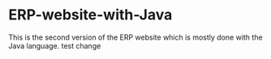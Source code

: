 # ERP-website-with-Java

This is the second version of the ERP website which is mostly done with the Java language.
test change
